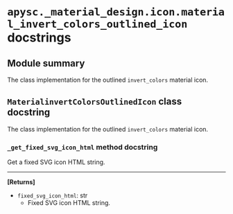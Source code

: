 # `apysc._material_design.icon.material_invert_colors_outlined_icon` docstrings

## Module summary

The class implementation for the outlined `invert_colors` material icon.

## `MaterialinvertColorsOutlinedIcon` class docstring

The class implementation for the outlined `invert_colors` material icon.

### `_get_fixed_svg_icon_html` method docstring

Get a fixed SVG icon HTML string.<hr>

**[Returns]**

- `fixed_svg_icon_html`: str
  - Fixed SVG icon HTML string.